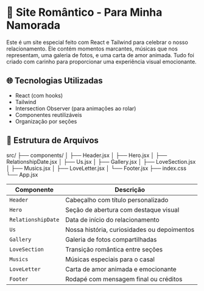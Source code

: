 # 💖 Site Romântico - Para Minha Namorada

Este é um site especial feito com React e Tailwind para celebrar o nosso relacionamento. Ele contém momentos marcantes, músicas que nos representam, uma galeria de fotos, e uma carta de amor animada. Tudo foi criado com carinho para proporcionar uma experiência visual emocionante.

## 🌐 Tecnologias Utilizadas

- React (com hooks)
- Tailwind
- Intersection Observer (para animações ao rolar)
- Componentes reutilizáveis
- Organização por seções

## 📂 Estrutura de Arquivos
src/
├── components/
│ ├── Header.jsx
│ ├── Hero.jsx
│ ├── RelationshipDate.jsx
│ ├── Us.jsx
│ ├── Gallery.jsx
│ ├── LoveSection.jsx
│ ├── Musics.jsx
│ ├── LoveLetter.jsx
│ └── Footer.jsx
├── index.css
└── App.jsx

| Componente         | Descrição                                   |
| ------------------ | ------------------------------------------- |
| `Header`           | Cabeçalho com título personalizado          |
| `Hero`             | Seção de abertura com destaque visual       |
| `RelationshipDate` | Data de início do relacionamento            |
| `Us`               | Nossa história, curiosidades ou depoimentos |
| `Gallery`          | Galeria de fotos compartilhadas             |
| `LoveSection`      | Transição romântica entre seções            |
| `Musics`           | Músicas especiais para o casal              |
| `LoveLetter`       | Carta de amor animada e emocionante         |
| `Footer`           | Rodapé com mensagem final ou créditos       |
